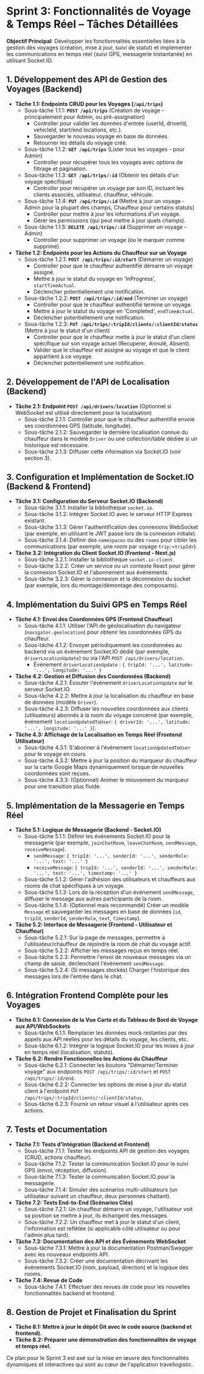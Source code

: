 # Sprint 3: Fonctionnalités de Voyage & Temps Réel – Tâches Détaillées

**Objectif Principal**: Développer les fonctionnalités essentielles liées à la gestion des voyages (création, mise à jour, suivi de statut) et implémenter les communications en temps réel (suivi GPS, messagerie instantanée) en utilisant Socket.IO.

## 1. Développement des API de Gestion des Voyages (Backend)

*   **Tâche 1.1: Endpoints CRUD pour les Voyages (`/api/trips`)**
    *   Sous-tâche 1.1.1: **`POST /api/trips`** (Création de voyage - principalement pour Admin, ou pré-assignation)
        *   Controller pour valider les données d'entrée (userId, driverId, vehicleId, start/end locations, etc.).
        *   Sauvegarder le nouveau voyage en base de données.
        *   Retourner les détails du voyage créé.
    *   Sous-tâche 1.1.2: **`GET /api/trips`** (Lister tous les voyages - pour Admin)
        *   Controller pour récupérer tous les voyages avec options de filtrage et pagination.
    *   Sous-tâche 1.1.3: **`GET /api/trips/:id`** (Obtenir les détails d'un voyage spécifique)
        *   Controller pour récupérer un voyage par son ID, incluant les clients associés, utilisateur, chauffeur, véhicule.
    *   Sous-tâche 1.1.4: **`PUT /api/trips/:id`** (Mettre à jour un voyage - Admin pour la plupart des champs, Chauffeur pour certains statuts)
        *   Controller pour mettre à jour les informations d'un voyage.
        *   Gérer les permissions (qui peut mettre à jour quels champs).
    *   Sous-tâche 1.1.5: **`DELETE /api/trips/:id`** (Supprimer un voyage - Admin)
        *   Controller pour supprimer un voyage (ou le marquer comme supprimé).
*   **Tâche 1.2: Endpoints pour les Actions du Chauffeur sur un Voyage**
    *   Sous-tâche 1.2.1: **`POST /api/trips/:id/start`** (Démarrer un voyage)
        *   Controller pour que le chauffeur authentifié démarre un voyage assigné.
        *   Mettre à jour le statut du voyage en 'InProgress', `startTimeActual`.
        *   Déclencher potentiellement une notification.
    *   Sous-tâche 1.2.2: **`POST /api/trips/:id/end`** (Terminer un voyage)
        *   Controller pour que le chauffeur authentifié termine un voyage.
        *   Mettre à jour le statut du voyage en 'Completed', `endTimeActual`.
        *   Déclencher potentiellement une notification.
    *   Sous-tâche 1.2.3: **`PUT /api/trips/:tripId/clients/:clientId/status`** (Mettre à jour le statut d'un client)
        *   Controller pour que le chauffeur mette à jour le statut d'un client spécifique sur son voyage actuel (Recuperer, Annulé, Absent).
        *   Valider que le chauffeur est assigné au voyage et que le client appartient à ce voyage.
        *   Déclencher potentiellement une notification.

## 2. Développement de l'API de Localisation (Backend)

*   **Tâche 2.1: Endpoint `POST /api/drivers/location`** (Optionnel si WebSocket est utilisé directement pour la localisation)
    *   Sous-tâche 2.1.1: Controller pour que le chauffeur authentifié envoie ses coordonnées GPS (latitude, longitude).
    *   Sous-tâche 2.1.2: Sauvegarder la dernière localisation connue du chauffeur dans le modèle `Driver` ou une collection/table dédiée si un historique est nécessaire.
    *   Sous-tâche 2.1.3: Diffuser cette information via Socket.IO (voir section 3).

## 3. Configuration et Implémentation de Socket.IO (Backend & Frontend)

*   **Tâche 3.1: Configuration du Serveur Socket.IO (Backend)**
    *   Sous-tâche 3.1.1: Installer la bibliothèque `socket.io`.
    *   Sous-tâche 3.1.2: Intégrer Socket.IO avec le serveur HTTP Express existant.
    *   Sous-tâche 3.1.3: Gérer l'authentification des connexions WebSocket (par exemple, en utilisant le JWT passé lors de la connexion initiale).
    *   Sous-tâche 3.1.4: Définir des `namespaces` ou des `rooms` pour cibler les communications (par exemple, une room par voyage `trip:<tripId>`).
*   **Tâche 3.2: Intégration du Client Socket.IO (Frontend - Next.js)**
    *   Sous-tâche 3.2.1: Installer la bibliothèque `socket.io-client`.
    *   Sous-tâche 3.2.2: Créer un service ou un contexte React pour gérer la connexion Socket.IO et l'abonnement aux événements.
    *   Sous-tâche 3.2.3: Gérer la connexion et la déconnexion du socket (par exemple, lors du montage/démontage des composants).

## 4. Implémentation du Suivi GPS en Temps Réel

*   **Tâche 4.1: Envoi des Coordonnées GPS (Frontend Chauffeur)**
    *   Sous-tâche 4.1.1: Utiliser l'API de géolocalisation du navigateur (`navigator.geolocation`) pour obtenir les coordonnées GPS du chauffeur.
    *   Sous-tâche 4.1.2: Envoyer périodiquement les coordonnées au backend via un événement Socket.IO dédié (par exemple, `driverLocationUpdate`) ou via l'API `POST /api/drivers/location`.
        *   Événement `driverLocationUpdate` : `{ tripId: '...', latitude: '...', longitude: '...' }`
*   **Tâche 4.2: Gestion et Diffusion des Coordonnées (Backend)**
    *   Sous-tâche 4.2.1: Écouter l'événement `driverLocationUpdate` sur le serveur Socket.IO.
    *   Sous-tâche 4.2.2: Mettre à jour la localisation du chauffeur en base de données (modèle `Driver`).
    *   Sous-tâche 4.2.3: Diffuser les nouvelles coordonnées aux clients (utilisateurs) abonnés à la room du voyage concerné (par exemple, événement `locationUpdatedToUser`: `{ driverId: '...', latitude: '...', longitude: '...' }`).
*   **Tâche 4.3: Affichage de la Localisation en Temps Réel (Frontend Utilisateur)**
    *   Sous-tâche 4.3.1: S'abonner à l'événement `locationUpdatedToUser` pour le voyage en cours.
    *   Sous-tâche 4.3.2: Mettre à jour la position du marqueur du chauffeur sur la carte Google Maps dynamiquement lorsque de nouvelles coordonnées sont reçues.
    *   Sous-tâche 4.3.3: (Optionnel) Animer le mouvement du marqueur pour une transition plus fluide.

## 5. Implémentation de la Messagerie en Temps Réel

*   **Tâche 5.1: Logique de Messagerie (Backend - Socket.IO)**
    *   Sous-tâche 5.1.1: Définir les événements Socket.IO pour la messagerie (par exemple, `joinChatRoom`, `leaveChatRoom`, `sendMessage`, `receiveMessage`).
        *   `sendMessage`: `{ tripId: '...', senderId: '...', senderRole: '...', text: '...' }`
        *   `receiveMessage`: `{ tripId: '...', senderId: '...', senderRole: '...', text: '...', timestamp: '...' }`
    *   Sous-tâche 5.1.2: Gérer l'adhésion des utilisateurs et chauffeurs aux rooms de chat spécifiques à un voyage.
    *   Sous-tâche 5.1.3: Lors de la réception d'un événement `sendMessage`, diffuser le message aux autres participants de la room.
    *   Sous-tâche 5.1.4: (Optionnel mais recommandé) Créer un modèle `Message` et sauvegarder les messages en base de données (`id`, `tripId`, `senderId`, `senderRole`, `text`, `timestamp`).
*   **Tâche 5.2: Interface de Messagerie (Frontend - Utilisateur et Chauffeur)**
    *   Sous-tâche 5.2.1: Sur la page de messages, permettre à l'utilisateur/chauffeur de rejoindre la room de chat du voyage actif.
    *   Sous-tâche 5.2.2: Afficher les messages reçus en temps réel.
    *   Sous-tâche 5.2.3: Permettre l'envoi de nouveaux messages via un champ de saisie, déclenchant l'événement `sendMessage`.
    *   Sous-tâche 5.2.4: (Si messages stockés) Charger l'historique des messages lors de l'entrée dans le chat.

## 6. Intégration Frontend Complète pour les Voyages

*   **Tâche 6.1: Connexion de la Vue Carte et du Tableau de Bord de Voyage aux API/WebSockets**
    *   Sous-tâche 6.1.1: Remplacer les données mock restantes par des appels aux API réelles pour les détails du voyage, les clients, etc.
    *   Sous-tâche 6.1.2: Intégrer la logique Socket.IO pour les mises à jour en temps réel (localisation, statuts).
*   **Tâche 6.2: Rendre Fonctionnelles les Actions du Chauffeur**
    *   Sous-tâche 6.2.1: Connecter les boutons "Démarrer/Terminer voyage" aux endpoints `POST /api/trips/:id/start` et `POST /api/trips/:id/end`.
    *   Sous-tâche 6.2.2: Connecter les options de mise à jour du statut client à l'endpoint `PUT /api/trips/:tripId/clients/:clientId/status`.
    *   Sous-tâche 6.2.3: Fournir un retour visuel à l'utilisateur après ces actions.

## 7. Tests et Documentation

*   **Tâche 7.1: Tests d'Intégration (Backend et Frontend)**
    *   Sous-tâche 7.1.1: Tester les endpoints API de gestion des voyages (CRUD, actions chauffeur).
    *   Sous-tâche 7.1.2: Tester la communication Socket.IO pour le suivi GPS (envoi, réception, diffusion).
    *   Sous-tâche 7.1.3: Tester la communication Socket.IO pour la messagerie.
    *   Sous-tâche 7.1.4: Simuler des scénarios multi-utilisateurs (un utilisateur suivant un chauffeur, deux personnes chattant).
*   **Tâche 7.2: Tests End-to-End (Scénarios Clés)**
    *   Sous-tâche 7.2.1: Un chauffeur démarre un voyage, l'utilisateur voit sa position se mettre à jour, ils échangent des messages.
    *   Sous-tâche 7.2.2: Un chauffeur met à jour le statut d'un client, l'information est reflétée (si applicable côté utilisateur ou pour l'admin plus tard).
*   **Tâche 7.3: Documentation des API et des Événements WebSocket**
    *   Sous-tâche 7.3.1: Mettre à jour la documentation Postman/Swagger avec les nouveaux endpoints API.
    *   Sous-tâche 7.3.2: Créer une documentation décrivant les événements Socket.IO (nom, payload, direction) et la logique des rooms.
*   **Tâche 7.4: Revue de Code**
    *   Sous-tâche 7.4.1: Effectuer des revues de code pour les nouvelles fonctionnalités backend et frontend.

## 8. Gestion de Projet et Finalisation du Sprint

*   **Tâche 8.1: Mettre à jour le dépôt Git avec le code source (backend et frontend).**
*   **Tâche 8.2: Préparer une démonstration des fonctionnalités de voyage et temps réel.**

Ce plan pour le Sprint 3 est axé sur la mise en œuvre des fonctionnalités dynamiques et interactives qui sont au cœur de l'application travellogistic.
